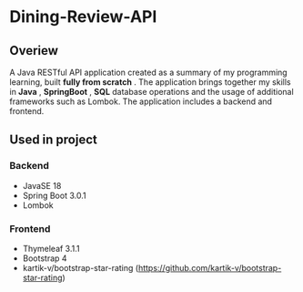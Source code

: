 # Dining-Review-API
## Overiew

A Java RESTful API application created as a summary of my programming learning, built **fully from scratch** . The application brings together my skills in **Java** , **SpringBoot** , **SQL**  database operations and the usage of additional frameworks such as Lombok. The application includes a backend and frontend.

## Used in project

### Backend

*   JavaSE 18
*   Spring Boot 3.0.1
*   Lombok

### Frontend

*   Thymeleaf 3.1.1
*   Bootstrap 4
*   kartik-v/bootstrap-star-rating (https://github.com/kartik-v/bootstrap-star-rating)


